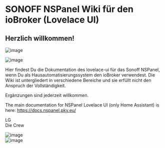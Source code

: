# SONOFF NSPanel Wiki für den ioBroker (Lovelace UI)
## Herzlich willkommen!

![image](https://github.com/joBr99/nspanel-lovelace-ui/assets/102996011/fc3813a3-db5f-438b-abdf-1925625e1a4b)

![image](https://user-images.githubusercontent.com/102996011/215601019-1e10bacd-8f7f-49a0-8bbf-ab7a38b58743.png)

Hier findest Du die Dokumentation des lovelace-ui für das Sonoff NSPanel, wenn Du als Hausautomatisierungssystem den ioBroker verwendest.
Die Wiki ist untergliedert in verschiedene Bereiche und sie erfüllt nicht den Anspruch der Vollständigkeit.

Ergänzungen sind jederzeit willkommen.


The main documentation for NSPanel Lovelace UI (only Home Assistant) is here: https://docs.nspanel.pky.eu/

LG  
Die Crew

![image](https://user-images.githubusercontent.com/102996011/191578765-fca188e1-6b16-4a8f-8e10-63224d2145c2.png)  
![image](https://user-images.githubusercontent.com/102996011/194638928-726efb42-5a21-4a98-826d-aede7b726836.png)



